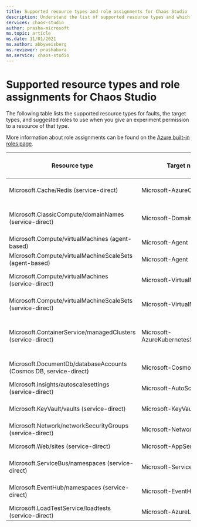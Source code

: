 ```yaml
---
title: Supported resource types and role assignments for Chaos Studio
description: Understand the list of supported resource types and which role assignment is needed to enable an experiment to run a fault against that resource type.
services: chaos-studio
author: prasha-microsoft
ms.topic: article
ms.date: 11/01/2021
ms.author: abbyweisberg
ms.reviewer: prashabora
ms.service: chaos-studio
---
```


# Supported resource types and role assignments for Chaos Studio

The following table lists the supported resource types for faults, the target types, and suggested roles to use when you give an experiment permission to a resource of that type.

More information about role assignments can be found on the [Azure built-in roles page](../role-based-access-control/built-in-roles.md).

| Resource type                                                    | Target name/type                          | Suggested role assignment                   |
|-------------------------------------------------------------------|--------------------------------------------|----------------------------------------------|
| Microsoft.Cache/Redis (service-direct)                           | Microsoft-AzureCacheForRedis              | [Redis Cache Contributor](../role-based-access-control/built-in-roles.md#redis-cache-contributor)                     |
| Microsoft.ClassicCompute/domainNames (service-direct)            | Microsoft-DomainNames                     | [Classic Virtual Machine Contributor](../role-based-access-control/built-in-roles.md#classic-virtual-machine-contributor)       |
| Microsoft.Compute/virtualMachines (agent-based)                  | Microsoft-Agent                           | [Reader](../role-based-access-control/built-in-roles.md#reader)                                      |
| Microsoft.Compute/virtualMachineScaleSets (agent-based)          | Microsoft-Agent                           | [Reader](../role-based-access-control/built-in-roles.md#reader)                                      |
| Microsoft.Compute/virtualMachines (service-direct)               | Microsoft-VirtualMachine                  | [Virtual Machine Contributor](../role-based-access-control/built-in-roles.md#virtual-machine-contributor)                 |
| Microsoft.Compute/virtualMachineScaleSets (service-direct)       | Microsoft-VirtualMachineScaleSet          | [Virtual Machine Contributor](../role-based-access-control/built-in-roles.md#virtual-machine-contributor)                 |
| Microsoft.ContainerService/managedClusters (service-direct)      | Microsoft-AzureKubernetesServiceChaosMesh | [Azure Kubernetes Service Cluster Admin Role](../role-based-access-control/built-in-roles.md#azure-kubernetes-service-cluster-admin-role) |
| Microsoft.DocumentDb/databaseAccounts (Cosmos DB, service-direct) | Microsoft-Cosmos DB                        | [Azure Cosmos DB Operator](../role-based-access-control/built-in-roles.md#cosmos-db-operator)                          |
| Microsoft.Insights/autoscalesettings (service-direct)            | Microsoft-AutoScaleSettings               | [Web Plan Contributor](../role-based-access-control/built-in-roles.md#web-plan-contributor)                        |
| Microsoft.KeyVault/vaults (service-direct)                       | Microsoft-KeyVault                        | [Azure Key Vault Contributor](../role-based-access-control/built-in-roles.md#key-vault-contributor)                       |
| Microsoft.Network/networkSecurityGroups (service-direct)         | Microsoft-NetworkSecurityGroup            | [Network Contributor](../role-based-access-control/built-in-roles.md#network-contributor)                         |
| Microsoft.Web/sites (service-direct)                             | Microsoft-AppService                      | [Website Contributor](../role-based-access-control/built-in-roles.md#website-contributor)                         |
| Microsoft.ServiceBus/namespaces (service-direct)                 | Microsoft-ServiceBus                      | [Azure Service Bus Data Owner](../role-based-access-control/built-in-roles.md#azure-service-bus-data-owner)                         |
| Microsoft.EventHub/namespaces (service-direct)                   | Microsoft-EventHub                        | [Azure Event Hubs Data Owner](../role-based-access-control/built-in-roles.md#azure-event-hubs-data-owner)                         |
| Microsoft.LoadTestService/loadtests (service-direct)             | Microsoft-AzureLoadTest                   | [Load Test Contributor](../role-based-access-control/built-in-roles.md#load-test-contributor)                         |
